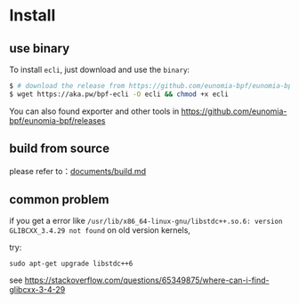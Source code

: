 # Install

## use binary

To install `ecli`, just download and use the `binary`:

```bash
$ # download the release from https://github.com/eunomia-bpf/eunomia-bpf/releases/latest/download/ecli
$ wget https://aka.pw/bpf-ecli -O ecli && chmod +x ecli
```

You can also found exporter and other tools in https://github.com/eunomia-bpf/eunomia-bpf/releases

## build from source

please refer to：[documents/build.md](https://github.com/eunomia-bpf/eunomia-bpf/blob/master/documents/build.md)

## common problem

if you get a error like `/usr/lib/x86_64-linux-gnu/libstdc++.so.6: version GLIBCXX_3.4.29 not found` on old version kernels,

try:

```console
sudo apt-get upgrade libstdc++6
```

see https://stackoverflow.com/questions/65349875/where-can-i-find-glibcxx-3-4-29